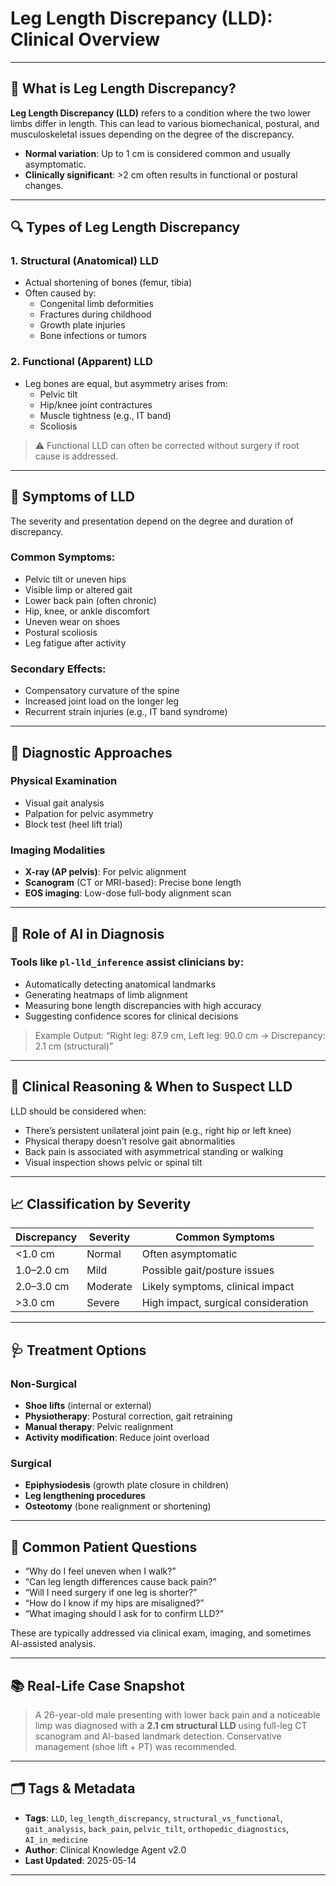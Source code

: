 # Leg Length Discrepancy (LLD): Clinical Overview

---

## 🦵 What is Leg Length Discrepancy?

**Leg Length Discrepancy (LLD)** refers to a condition where the two lower limbs differ in length. This can lead to various biomechanical, postural, and musculoskeletal issues depending on the degree of the discrepancy.

- **Normal variation**: Up to 1 cm is considered common and usually asymptomatic.
- **Clinically significant**: >2 cm often results in functional or postural changes.

---

## 🔍 Types of Leg Length Discrepancy

### 1. **Structural (Anatomical) LLD**
- Actual shortening of bones (femur, tibia)
- Often caused by:
  - Congenital limb deformities
  - Fractures during childhood
  - Growth plate injuries
  - Bone infections or tumors

### 2. **Functional (Apparent) LLD**
- Leg bones are equal, but asymmetry arises from:
  - Pelvic tilt
  - Hip/knee joint contractures
  - Muscle tightness (e.g., IT band)
  - Scoliosis

> ⚠️ Functional LLD can often be corrected without surgery if root cause is addressed.

---

## 🚨 Symptoms of LLD

The severity and presentation depend on the degree and duration of discrepancy.

### Common Symptoms:
- Pelvic tilt or uneven hips
- Visible limp or altered gait
- Lower back pain (often chronic)
- Hip, knee, or ankle discomfort
- Uneven wear on shoes
- Postural scoliosis
- Leg fatigue after activity

### Secondary Effects:
- Compensatory curvature of the spine
- Increased joint load on the longer leg
- Recurrent strain injuries (e.g., IT band syndrome)

---

## 📏 Diagnostic Approaches

### Physical Examination
- Visual gait analysis
- Palpation for pelvic asymmetry
- Block test (heel lift trial)

### Imaging Modalities
- **X-ray (AP pelvis)**: For pelvic alignment
- **Scanogram** (CT or MRI-based): Precise bone length
- **EOS imaging**: Low-dose full-body alignment scan

---

## 🤖 Role of AI in Diagnosis

### Tools like `pl-lld_inference` assist clinicians by:
- Automatically detecting anatomical landmarks
- Generating heatmaps of limb alignment
- Measuring bone length discrepancies with high accuracy
- Suggesting confidence scores for clinical decisions

> Example Output: “Right leg: 87.9 cm, Left leg: 90.0 cm → Discrepancy: 2.1 cm (structural)”

---

## 🧠 Clinical Reasoning & When to Suspect LLD

LLD should be considered when:
- There’s persistent unilateral joint pain (e.g., right hip or left knee)
- Physical therapy doesn’t resolve gait abnormalities
- Back pain is associated with asymmetrical standing or walking
- Visual inspection shows pelvic or spinal tilt

---

## 📈 Classification by Severity

| Discrepancy     | Severity | Common Symptoms                |
|------------------|----------|--------------------------------|
| <1.0 cm          | Normal   | Often asymptomatic             |
| 1.0–2.0 cm       | Mild     | Possible gait/posture issues   |
| 2.0–3.0 cm       | Moderate | Likely symptoms, clinical impact |
| >3.0 cm          | Severe   | High impact, surgical consideration |

---

## 🩺 Treatment Options

### Non-Surgical
- **Shoe lifts** (internal or external)
- **Physiotherapy**: Postural correction, gait retraining
- **Manual therapy**: Pelvic realignment
- **Activity modification**: Reduce joint overload

### Surgical
- **Epiphysiodesis** (growth plate closure in children)
- **Leg lengthening procedures**
- **Osteotomy** (bone realignment or shortening)

---

## 💬 Common Patient Questions

- “Why do I feel uneven when I walk?”
- “Can leg length differences cause back pain?”
- “Will I need surgery if one leg is shorter?”
- “How do I know if my hips are misaligned?”
- “What imaging should I ask for to confirm LLD?”

These are typically addressed via clinical exam, imaging, and sometimes AI-assisted analysis.

---

## 📚 Real-Life Case Snapshot

> A 26-year-old male presenting with lower back pain and a noticeable limp was diagnosed with a **2.1 cm structural LLD** using full-leg CT scanogram and AI-based landmark detection. Conservative management (shoe lift + PT) was recommended.

---

## 🗂️ Tags & Metadata

- **Tags**: `LLD`, `leg_length_discrepancy`, `structural_vs_functional`, `gait_analysis`, `back_pain`, `pelvic_tilt`, `orthopedic_diagnostics`, `AI_in_medicine`
- **Author**: Clinical Knowledge Agent v2.0
- **Last Updated**: 2025-05-14

---
